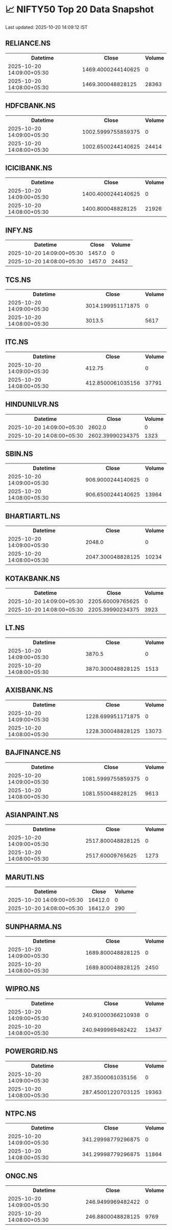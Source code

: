 # 📈 NIFTY50 Top 20 Data Snapshot

Last updated: 2025-10-20 14:09:12 IST

## RELIANCE.NS

<table>
  <tr><th>Datetime</th><th>Close</th><th>Volume</th></tr>
  <tr><td>2025-10-20 14:09:00+05:30</td><td>1469.4000244140625</td><td>0</td></tr>
  <tr><td>2025-10-20 14:08:00+05:30</td><td>1469.300048828125</td><td>28363</td></tr>
</table>

## HDFCBANK.NS

<table>
  <tr><th>Datetime</th><th>Close</th><th>Volume</th></tr>
  <tr><td>2025-10-20 14:09:00+05:30</td><td>1002.5999755859375</td><td>0</td></tr>
  <tr><td>2025-10-20 14:08:00+05:30</td><td>1002.6500244140625</td><td>24414</td></tr>
</table>

## ICICIBANK.NS

<table>
  <tr><th>Datetime</th><th>Close</th><th>Volume</th></tr>
  <tr><td>2025-10-20 14:09:00+05:30</td><td>1400.4000244140625</td><td>0</td></tr>
  <tr><td>2025-10-20 14:08:00+05:30</td><td>1400.800048828125</td><td>21926</td></tr>
</table>

## INFY.NS

<table>
  <tr><th>Datetime</th><th>Close</th><th>Volume</th></tr>
  <tr><td>2025-10-20 14:09:00+05:30</td><td>1457.0</td><td>0</td></tr>
  <tr><td>2025-10-20 14:08:00+05:30</td><td>1457.0</td><td>24452</td></tr>
</table>

## TCS.NS

<table>
  <tr><th>Datetime</th><th>Close</th><th>Volume</th></tr>
  <tr><td>2025-10-20 14:09:00+05:30</td><td>3014.199951171875</td><td>0</td></tr>
  <tr><td>2025-10-20 14:08:00+05:30</td><td>3013.5</td><td>5617</td></tr>
</table>

## ITC.NS

<table>
  <tr><th>Datetime</th><th>Close</th><th>Volume</th></tr>
  <tr><td>2025-10-20 14:09:00+05:30</td><td>412.75</td><td>0</td></tr>
  <tr><td>2025-10-20 14:08:00+05:30</td><td>412.8500061035156</td><td>37791</td></tr>
</table>

## HINDUNILVR.NS

<table>
  <tr><th>Datetime</th><th>Close</th><th>Volume</th></tr>
  <tr><td>2025-10-20 14:09:00+05:30</td><td>2602.0</td><td>0</td></tr>
  <tr><td>2025-10-20 14:08:00+05:30</td><td>2602.39990234375</td><td>1323</td></tr>
</table>

## SBIN.NS

<table>
  <tr><th>Datetime</th><th>Close</th><th>Volume</th></tr>
  <tr><td>2025-10-20 14:09:00+05:30</td><td>906.9000244140625</td><td>0</td></tr>
  <tr><td>2025-10-20 14:08:00+05:30</td><td>906.6500244140625</td><td>13964</td></tr>
</table>

## BHARTIARTL.NS

<table>
  <tr><th>Datetime</th><th>Close</th><th>Volume</th></tr>
  <tr><td>2025-10-20 14:09:00+05:30</td><td>2048.0</td><td>0</td></tr>
  <tr><td>2025-10-20 14:08:00+05:30</td><td>2047.300048828125</td><td>10234</td></tr>
</table>

## KOTAKBANK.NS

<table>
  <tr><th>Datetime</th><th>Close</th><th>Volume</th></tr>
  <tr><td>2025-10-20 14:09:00+05:30</td><td>2205.60009765625</td><td>0</td></tr>
  <tr><td>2025-10-20 14:08:00+05:30</td><td>2205.39990234375</td><td>3923</td></tr>
</table>

## LT.NS

<table>
  <tr><th>Datetime</th><th>Close</th><th>Volume</th></tr>
  <tr><td>2025-10-20 14:09:00+05:30</td><td>3870.5</td><td>0</td></tr>
  <tr><td>2025-10-20 14:08:00+05:30</td><td>3870.300048828125</td><td>1513</td></tr>
</table>

## AXISBANK.NS

<table>
  <tr><th>Datetime</th><th>Close</th><th>Volume</th></tr>
  <tr><td>2025-10-20 14:09:00+05:30</td><td>1228.699951171875</td><td>0</td></tr>
  <tr><td>2025-10-20 14:08:00+05:30</td><td>1228.300048828125</td><td>13073</td></tr>
</table>

## BAJFINANCE.NS

<table>
  <tr><th>Datetime</th><th>Close</th><th>Volume</th></tr>
  <tr><td>2025-10-20 14:09:00+05:30</td><td>1081.5999755859375</td><td>0</td></tr>
  <tr><td>2025-10-20 14:08:00+05:30</td><td>1081.550048828125</td><td>9613</td></tr>
</table>

## ASIANPAINT.NS

<table>
  <tr><th>Datetime</th><th>Close</th><th>Volume</th></tr>
  <tr><td>2025-10-20 14:09:00+05:30</td><td>2517.800048828125</td><td>0</td></tr>
  <tr><td>2025-10-20 14:08:00+05:30</td><td>2517.60009765625</td><td>1273</td></tr>
</table>

## MARUTI.NS

<table>
  <tr><th>Datetime</th><th>Close</th><th>Volume</th></tr>
  <tr><td>2025-10-20 14:09:00+05:30</td><td>16412.0</td><td>0</td></tr>
  <tr><td>2025-10-20 14:08:00+05:30</td><td>16412.0</td><td>290</td></tr>
</table>

## SUNPHARMA.NS

<table>
  <tr><th>Datetime</th><th>Close</th><th>Volume</th></tr>
  <tr><td>2025-10-20 14:09:00+05:30</td><td>1689.800048828125</td><td>0</td></tr>
  <tr><td>2025-10-20 14:08:00+05:30</td><td>1689.800048828125</td><td>2450</td></tr>
</table>

## WIPRO.NS

<table>
  <tr><th>Datetime</th><th>Close</th><th>Volume</th></tr>
  <tr><td>2025-10-20 14:09:00+05:30</td><td>240.91000366210938</td><td>0</td></tr>
  <tr><td>2025-10-20 14:08:00+05:30</td><td>240.9499969482422</td><td>13437</td></tr>
</table>

## POWERGRID.NS

<table>
  <tr><th>Datetime</th><th>Close</th><th>Volume</th></tr>
  <tr><td>2025-10-20 14:09:00+05:30</td><td>287.3500061035156</td><td>0</td></tr>
  <tr><td>2025-10-20 14:08:00+05:30</td><td>287.45001220703125</td><td>19363</td></tr>
</table>

## NTPC.NS

<table>
  <tr><th>Datetime</th><th>Close</th><th>Volume</th></tr>
  <tr><td>2025-10-20 14:09:00+05:30</td><td>341.29998779296875</td><td>0</td></tr>
  <tr><td>2025-10-20 14:08:00+05:30</td><td>341.29998779296875</td><td>11864</td></tr>
</table>

## ONGC.NS

<table>
  <tr><th>Datetime</th><th>Close</th><th>Volume</th></tr>
  <tr><td>2025-10-20 14:09:00+05:30</td><td>246.9499969482422</td><td>0</td></tr>
  <tr><td>2025-10-20 14:08:00+05:30</td><td>246.8800048828125</td><td>9769</td></tr>
</table>

